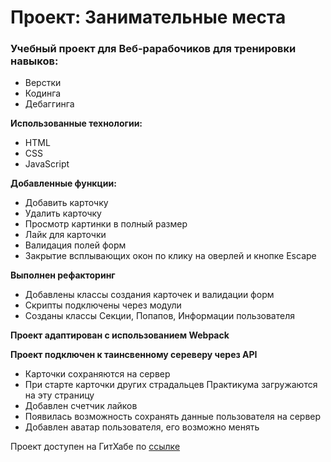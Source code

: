 # Проект: Занимательные места 

### Учебный проект для Веб-рарабочиков для тренировки навыков:

* Верстки
* Кодинга
* Дебаггинга

**Использованные технологии:**

* HTML
* CSS
* JavaScript

**Добавленные функции:**

* Добавить карточку
* Удалить карточку
* Просмотр картинки в полный размер
* Лайк для карточки
* Валидация полей форм
* Закрытие всплывающих окон по клику на оверлей и кнопке Escape

**Выполнен рефакторинг**

* Добавлены классы создания карточек и валидации форм
* Скрипты подключены через модули
* Созданы классы Секции, Попапов, Информации пользователя

**Проект адаптирован с использованием Webpack**

**Проект подключен к таинсвенному сереверу через API**

* Карточки сохраняются на сервер
* При старте карточки других страдальцев Практикума загружаются на эту страницу
* Добавлен счетчик лайков
* Появилась возможность сохранять данные пользователя на сервер
* Добавлен аватар пользователя, его возможно менять


Проект доступен на ГитХабе по [ссылке](https://vskostenko.github.io/mesto/index.html)

